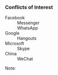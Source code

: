### Conflicts of Interest

<dl>
    <dt>Facebook</dt>
    <dd>Messenger</dd>
    <dd>WhatsApp</dd>
    <dt>Google</dt>
    <dd>Hangouts</dd>
    <dt>Microsoft</dt>
    <dd>Skype</dd>
    <dt>China</dt>
    <dd>WeChat</dd>
</dl>

Note:

